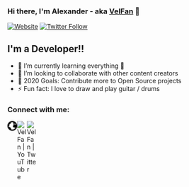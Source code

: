 ### Hi there, I'm Alexander - aka [VelFan][website] 👋

[![Website](https://img.shields.io/website?label=VelFan.ru&style=for-the-badge&url=https%3A%2F%2Fvelfan.ru)](https://velfan.ru)
[![Twitter Follow](https://img.shields.io/twitter/follow/AlexanderVF6?color=1DA1F2&logo=twitter&style=for-the-badge)](https://twitter.com/intent/follow?original_referer=https%3A%2F%2Fgithub.com%2FAlexanderVF6&screen_name=AlexanderVF6)

## I'm a Developer!!

- 🌱 I’m currently learning everything 🤣
- 👯 I’m looking to collaborate with other content creators
- 🥅 2020 Goals: Contribute more to Open Source projects
- ⚡ Fun fact: I love to draw and play guitar / drums

### Connect with me:

[<img align="left" alt="VelFan.ru" width="22px" src="https://raw.githubusercontent.com/iconic/open-iconic/master/svg/globe.svg" />][website]
[<img align="left" alt="VelFan | YouTube" width="22px" src="https://cdn.jsdelivr.net/npm/simple-icons@v3/icons/youtube.svg" />][youtube]
[<img align="left" alt="VelFan | Twitter" width="22px" src="https://cdn.jsdelivr.net/npm/simple-icons@v3/icons/twitter.svg" />][twitter]
<br />


<br />
<br />


[website]: https://velfan.ru
[twitter]: https://twitter.com/AlexanderVF6
[youtube]: https://youtube.com/UCGswSoS5LvrV9PyHX9GUg_w

